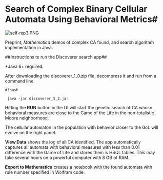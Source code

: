 # **Search of Complex Binary Cellular Automata Using Behavioral Metrics**#

![self-rep3.PNG](https://bitbucket.org/repo/dodynj/images/4082026190-self-rep3.PNG)

Preprint, *Mathematica* demos of complex CA found, and search algorithm implementation in Java.

##Instructions to run the Discoverer search app##

*Java 6+ required. 

After downloading the discoverer_1_0.zip file, decompress it and run from a command line


```
#!bash

 java -jar discoverer_5_2.jar
```

Hitting the **RUN** button in the UI will start the genetic search of CA whose behavioral measures are close to the Game of the Life in the non-totalistic Moore neighborhood.

The cellular automaton in the population with behavior closer to the GoL will evolve on the right panel. 

**View Data** shows the log of all CA identified. The app automatically captures all automata with behavioral measures with less than 0.01 difference with the Game of Life and stores them is HSQL tables. This may take several hours on a powerful computer with 8 GB of RAM. 

**Export to Mathematica** creates a notebook with the found automata with rule number specified in Wolfram code.
